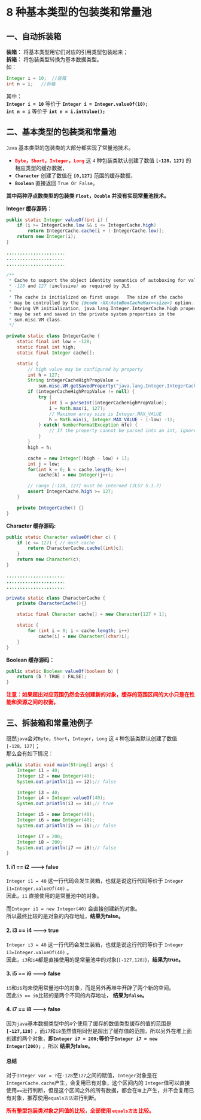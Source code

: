 # 8 种基本类型的包装类和常量池

## 一、自动拆装箱
**装箱：** 将基本类型用它们对应的引用类型包装起来；  
**拆箱：** 将包装类型转换为基本数据类型。  
如：
```java
Integer i = 10;  //装箱
int n = i;   //拆箱
```
其中：  
**`Integer i = 10`** 等价于 **`Integer i = Integer.valueOf(10);`**  
**`int n = i`** 等价于 **`int n = i.intValue();`**

## 二、基本类型的包装类和常量池
`Java` 基本类型的包装类的大部分都实现了常量池技术。  
* **<font color="red">`Byte`，`Short`，`Integer`，`Long`</font>** 这 `4` 种包装类默认创建了数值 **`[-128，127]`** 的相应类型的缓存数据，
* **`Character`** 创建了数值在 **`[0,127]`** 范围的缓存数据，
* **`Boolean`** 直接返回 `True Or False`。

**其中两种浮点数类型的包装类 `Float`，`Double` 并没有实现常量池技术。**

**Integer 缓存源码：**
```java
public static Integer valueOf(int i) {
    if (i >= IntegerCache.low && i <= IntegerCache.high)
        return IntegerCache.cache[i + (-IntegerCache.low)];
    return new Integer(i);
}

......................
......................
......................

/**
 * Cache to support the object identity semantics of autoboxing for values between
 * -128 and 127 (inclusive) as required by JLS.
 *
 * The cache is initialized on first usage.  The size of the cache
 * may be controlled by the {@code -XX:AutoBoxCacheMax=<size>} option.
 * During VM initialization, java.lang.Integer.IntegerCache.high property
 * may be set and saved in the private system properties in the
 * sun.misc.VM class.
 */

private static class IntegerCache {
    static final int low = -128;
    static final int high;
    static final Integer cache[];

    static {
        // high value may be configured by property
        int h = 127;
        String integerCacheHighPropValue =
            sun.misc.VM.getSavedProperty("java.lang.Integer.IntegerCache.high");
        if (integerCacheHighPropValue != null) {
            try {
                int i = parseInt(integerCacheHighPropValue);
                i = Math.max(i, 127);
                // Maximum array size is Integer.MAX_VALUE
                h = Math.min(i, Integer.MAX_VALUE - (-low) -1);
            } catch( NumberFormatException nfe) {
                // If the property cannot be parsed into an int, ignore it.
            }
        }
        high = h;

        cache = new Integer[(high - low) + 1];
        int j = low;
        for(int k = 0; k < cache.length; k++)
            cache[k] = new Integer(j++);

        // range [-128, 127] must be interned (JLS7 5.1.7)
        assert IntegerCache.high >= 127;
    }

    private IntegerCache() {}
}
```
**Character 缓存源码:**
```java
public static Character valueOf(char c) {
    if (c <= 127) { // must cache
        return CharacterCache.cache[(int)c];
    }
    return new Character(c);
}

......................
......................
......................

private static class CharacterCache {
    private CharacterCache(){}

    static final Character cache[] = new Character[127 + 1];

    static {
        for (int i = 0; i < cache.length; i++)
            cache[i] = new Character((char)i);
    }
}
```
**Boolean 缓存源码：**
```java
public static Boolean valueOf(boolean b) {
    return (b ? TRUE : FALSE);
}
```
**<font color="red">注意：如果超出对应范围仍然会去创建新的对象，缓存的范围区间的大小只是在性能和资源之间的权衡。</font>**

## 三、拆装箱和常量池例子
既然`java`会对`Byte`，`Short`，`Integer`，`Long` 这 `4` 种包装类默认创建了数值 `[-128，127]`；  
那么会有如下情况：
```java
public static void main(String[] args) {
    Integer i1 = 40;
    Integer i2 = new Integer(40);
    System.out.println(i1 == i2);// false

    Integer i3 = 40;
    Integer i4 = Integer.valueOf(40);
    System.out.println(i3 == i4);// true

    Integer i5 = new Integer(40);
    Integer i6 = new Integer(40);
    System.out.println(i5 == i6);// false

    Integer i7 = 200;
    Integer i8 = 200;
    System.out.println(i7 == i8);// false
}
```
#### 1. i1 == i2  --->  false
`Integer i1 = 40` 这一行代码会发生装箱，也就是说这行代码等价于 `Integer i1=Integer.valueOf(40)` 。  
因此，`i1` 直接使用的是常量池中的对象。

而`Integer i1 = new Integer(40)` 会直接创建新的对象。  
所以最终比较的是对象的内存地址，**结果为false。**

#### 2. i3 == i4  --->  true
`Integer i3 = 40` 这一行代码会发生装箱，也就是说这行代码等价于 `Integer i3=Integer.valueOf(40)` 。  
因此，`i3`和`i4`都是直接使用的是常量池中的对象(`[-127,128]`)，**结果为true。**

#### 3. i5 == i6  --->  false
`i5`和`i6`均未使用常量池中的对象，而是另外再堆中开辟了两个新的空间。  
因此`i5 == i6`比较的是两个不同的内存地址， **结果为`false`。**

#### 4. i7 == i8  --->  false
因为`java`基本数据类型中的`4`个使用了缓存的数值类型缓存的值的范围是 **`[-127,128]`** ，而`i7`和`i8`虽然值相同但是超出了缓存值的范围，所以另外在堆上面创建的两个对象，**即`Integer i7 = 200;`等价于`Integer i7 = new Integer(200);`**  ，所以 **结果为false。**

#### 总结
对于`Integer var = ?`在`-128`至`127`之间的赋值，`Integer`对象是在`IntegerCache.cache`产生，会复用已有对象，这个区间内的 `Integer`值可以直接使用`==`进行判断，但是这个区间之外的所有数据，都会在`堆`上产生，并不会复用已有对象，推荐使用`equals方法`进行判断。

<font color="red">**所有整型包装类对象之间值的比较，全部使用 `equals方法` 比较。**</font>

